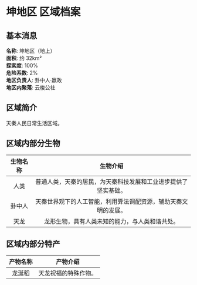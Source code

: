 # 坤地区 区域档案

## 基本消息

**名称**: 坤地区（地上）  
**面积**: 约 32km²  
**探索度**: 100%  
**危险系数**: 2%  
**地区负责人**: 卦中人·嬴政  
**地区内聚落**: 云梭公社

## 区域简介

天秦人民日常生活区域。

## 区域内部分生物

|生物名称|生物介绍|
|:---:|:---:|
|人类|普通人类，天秦的居民，为天秦科技发展和工业进步提供了坚实基础。|
|卦中人|天秦世界观下的人工智能，利用算法调配资源，辅助天秦文明的发展。|
|天龙|龙形生物，具有人类未知的能力，与人类和谐共处。|

## 区域内部分特产

|产物名称|产物介绍|
|:---:|:---:|
|龙涎稻|天龙祝福的特殊作物。|
